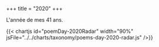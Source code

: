 +++
title = "2020"
+++

L'année de mes 41 ans.

{{< chartjs id="poemDay-2020Radar" width="90%" jsFile="../../charts/taxonomy/poems-day-2020-radar.js" />}}